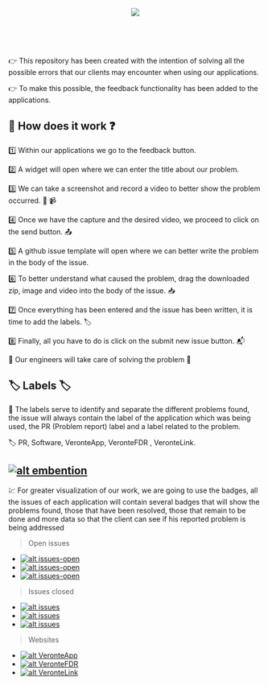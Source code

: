 <p align="center">
<img src="https://user-images.githubusercontent.com/101524106/172641154-0bf1229e-a489-4c1b-81be-338f78a0f5e6.png">
</p>


<br><br><br>


👉 This repository has been created with the intention of solving all the possible errors that our clients may encounter when using our applications.

👉 To make this possible, the feedback functionality has been added to the applications.

## 🧾 How does it work ❓

1️⃣ Within our applications we go to the feedback button.

2️⃣ A widget will open where we can enter the title about our problem.

3️⃣ We can take a screenshot and record a video to better show the problem occurred. 📸 📹

4️⃣ Once we have the capture and the desired video, we proceed to click on the send button. 📤

5️⃣ A github issue template will open where we can better write the problem in the body of the issue.

6️⃣ To better understand what caused the problem, drag the downloaded zip, image and video into the body of the issue. 📥

7️⃣ Once everything has been entered and the issue has been written, it is time to add the labels. 🏷️

8️⃣ Finally, all you have to do is click on the submit new issue button. 📬

🌟 Our engineers will take care of solving the problem 🌟



## 🏷️ Labels 🏷️


📝 The labels serve to identify and separate the different problems found, the issue will always contain the label of the application which was being used, 
    the PR (Problem report) label and a label related to the problem.

🏷️ PR, Software, VeronteApp, VeronteFDR , VeronteLink.



## [![alt embention](https://img.shields.io/static/v1?label=Badges&message=Embention&color=green&style=for-the-badge)](https://github.com/embention/ISS)

💹 For greater visualization of our work, we are going to use the badges, all the issues of each application will contain several badges that will show the problems found, those that have been resolved, those that remain to be done and more data so that the client can see if his reported problem is being addressed

> Open issues
* [![alt issues-open](https://img.shields.io/github/issues/embention/ISS/VeronteApp?color=blue&label=ISS%2FVeronteApp&logo=github&style=for-the-badge)](https://github.com/embention/ISS/issues/VeronteApp)
* [![alt issues-open](https://img.shields.io/github/issues/embention/ISS/VeronteFDR?color=blue&label=ISS%2FVeronteFDR&logo=github&style=for-the-badge)](https://github.com/embention/ISS/issues/VeronteFDR)
* [![alt issues-open](https://img.shields.io/github/issues/embention/ISS/VeronteLink?color=blue&label=ISS%2FVeronteLink&logo=github&style=for-the-badge)](https://github.com/embention/ISS/issues/VeronteLink)

> Issues closed
  
* [![alt issues](https://img.shields.io/github/issues-closed/embention/ISS/VeronteApp?label=ISS%2FVeronteApp%20&logo=github&style=for-the-badge)](https://github.com/embention/ISS/issues/VeronteApp) 
* [![alt issues](https://img.shields.io/github/issues-closed/embention/ISS/VeronteFDR?label=ISS%2FVeronteFDR%20&logo=github&style=for-the-badge)](https://github.com/embention/ISS/issues/VeronteFDR)
* [![alt issues](https://img.shields.io/github/issues-closed/embention/ISS/VeronteLink?label=ISS%2FVeronteLink%20&logo=github&style=for-the-badge)](https://github.com/embention/ISS/issues/VeronteLink)

> Websites 

* [![alt VeronteApp](https://img.shields.io/website?down_color=red&down_message=Down&label=VeronteApp&logo=github&style=for-the-badge&up_color=green&up_message=Up&url=https%3A%2F%2Fdev-vapp.embention.net%2F)](https://dev-vapp.embention.net/)
* [![alt VeronteFDR](https://img.shields.io/website?down_color=red&down_message=Down&label=VeronteFDR&logo=github&style=for-the-badge&up_color=green&up_message=Up&url=https%3A%2F%2Fdev-fdr.embention.net%2F)](https://dev-fdr.embention.net/)
* [![alt VeronteLink](https://img.shields.io/website?down_color=red&down_message=Down&label=VeronteLink&logo=github&style=for-the-badge&up_color=green&up_message=Up&url=https%3A%2F%2Fdev-link.embention.net%2F)](https://dev-link.embention.net/)

